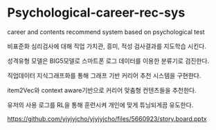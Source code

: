 # Psychological-career-rec-sys
career and contents recommend system based on psychological test 

비표준화 심리검사에 대해 직업 가치관, 흥미, 적성 검사결과를 지도학습 시킨다.

성격유형 모델은 BIG5모델로 스마트폰 로그 데이터를 이용한 분류기로 검진한다.

직업데이터 지식그래프화를 통해 그래프 기반 커리어 추천 시스템을 구현한다.

item2Vec와 context aware기반으로 커리어 맞춤형 컨텐츠들을 추천한다.

유저의 사용 로그를 RL을 통해 훈련시켜 개인에 맞게 튜닝되게끔 유도한다.

https://github.com/yjyjyjcho/yjyjyjcho/files/5660923/story.board.pptx
